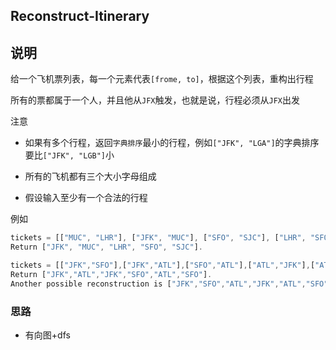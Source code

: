 ## Reconstruct-Itinerary

## 说明

给一个飞机票列表，每一个元素代表`[frome, to]`，根据这个列表，重构出行程

所有的票都属于一个人，并且他从`JFX`触发，也就是说，行程必须从`JFX`出发

注意

- 如果有多个行程，返回`字典排序`最小的行程，例如`["JFK", "LGA"]`的字典排序要比`["JFK", "LGB"]`小

- 所有的飞机都有三个大小字母组成

- 假设输入至少有一个合法的行程

例如

```js
tickets = [["MUC", "LHR"], ["JFK", "MUC"], ["SFO", "SJC"], ["LHR", "SFO"]]
Return ["JFK", "MUC", "LHR", "SFO", "SJC"].
```

```js
tickets = [["JFK","SFO"],["JFK","ATL"],["SFO","ATL"],["ATL","JFK"],["ATL","SFO"]]
Return ["JFK","ATL","JFK","SFO","ATL","SFO"].
Another possible reconstruction is ["JFK","SFO","ATL","JFK","ATL","SFO"]. But it is larger in lexical order.
```

### 思路

- 有向图+dfs